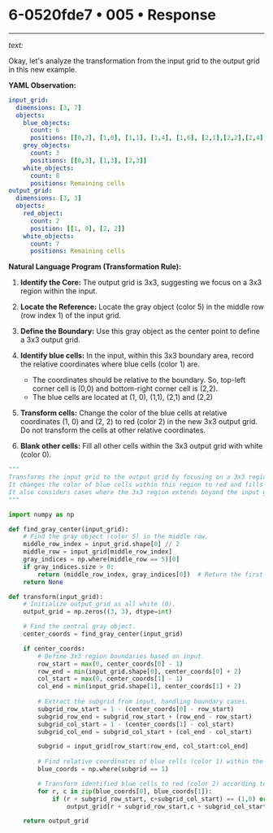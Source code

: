 # 6-0520fde7 • 005 • Response

---

*text:*

Okay, let's analyze the transformation from the input grid to the output grid in this new example.

**YAML Observation:**

```yaml
input_grid:
  dimensions: [3, 7]
  objects:
    blue_objects:
      count: 6
      positions: [[0,2], [1,0], [1,1], [1,4], [1,6], [2,1],[2,2],[2,4],[2,6]]
    grey_objects:
      count: 3
      positions: [[0,3], [1,3], [2,3]]
    white_objects:
      count: 8
      positions: Remaining cells
output_grid:
  dimensions: [3, 3]
  objects:
    red_object:
      count: 2
      position: [[1, 0], [2, 2]]
    white_objects:
      count: 7
      positions: Remaining cells
```

**Natural Language Program (Transformation Rule):**

1.  **Identify the Core:** The output grid is 3x3, suggesting we focus on a 3x3 region within the input.

2.  **Locate the Reference:** Locate the gray object (color 5) in the middle row (row index 1) of the input grid.

3.  **Define the Boundary:** Use this gray object as the center point to define a 3x3 output grid.

4. **Identify blue cells:** In the input, within this 3x3 boundary area, record the relative coordinates where blue cells (color 1) are.
    *   The coordinates should be relative to the boundary. So, top-left corner cell is (0,0) and bottom-right corner cell is (2,2).
    *   The blue cells are located at (1, 0), (1,1), (2,1) and (2,2)

5.  **Transform cells:** Change the color of the blue cells at relative coordinates (1, 0) and (2, 2) to red (color 2) in the new 3x3 output grid. Do not transform the cells at other relative coordinates.

6.  **Blank other cells:** Fill all other cells within the 3x3 output grid with white (color 0).

```python
"""
Transforms the input grid to the output grid by focusing on a 3x3 region centered around a gray object (color 5).
It changes the color of blue cells within this region to red and fills the rest with white.
It also considers cases where the 3x3 region extends beyond the input grid boundaries.
"""

import numpy as np

def find_gray_center(input_grid):
    # Find the gray object (color 5) in the middle row.
    middle_row_index = input_grid.shape[0] // 2
    middle_row = input_grid[middle_row_index]
    gray_indices = np.where(middle_row == 5)[0]
    if gray_indices.size > 0:
        return (middle_row_index, gray_indices[0])  # Return the first gray object's column if multiple exist
    return None

def transform(input_grid):
    # Initialize output_grid as all white (0).
    output_grid = np.zeros((3, 3), dtype=int)

    # Find the central gray object.
    center_coords = find_gray_center(input_grid)

    if center_coords:
        # Define 3x3 region boundaries based on input.
        row_start = max(0, center_coords[0] - 1)
        row_end = min(input_grid.shape[0], center_coords[0] + 2)
        col_start = max(0, center_coords[1] - 1)
        col_end = min(input_grid.shape[1], center_coords[1] + 2)
        
        # Extract the subgrid from input, handling boundary cases.
        subgrid_row_start = 1 - (center_coords[0] - row_start)
        subgrid_row_end = subgrid_row_start + (row_end - row_start)
        subgrid_col_start = 1 - (center_coords[1] - col_start)
        subgrid_col_end = subgrid_col_start + (col_end - col_start)

        subgrid = input_grid[row_start:row_end, col_start:col_end]
      
        # Find relative coordinates of blue cells (color 1) within the subgrid.
        blue_coords = np.where(subgrid == 1)

        # Transform identified blue cells to red (color 2) according to the rule
        for r, c in zip(blue_coords[0], blue_coords[1]):
            if (r + subgrid_row_start, c+subgrid_col_start) == (1,0) or (r + subgrid_row_start, c+subgrid_col_start) ==(2,2):
                output_grid[r + subgrid_row_start,c + subgrid_col_start] = 2

    return output_grid
```


